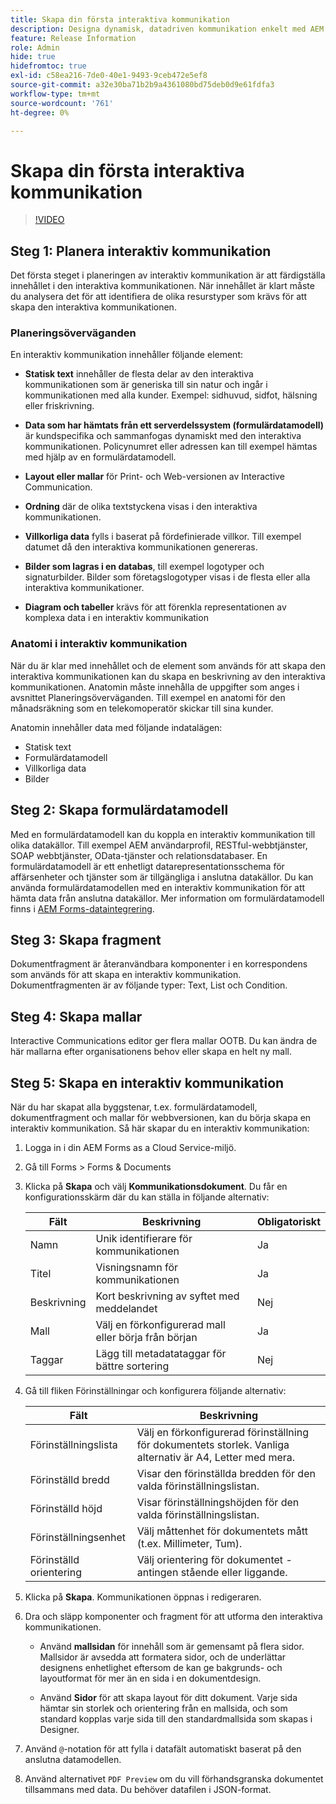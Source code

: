 ```yaml
---
title: Skapa din första interaktiva kommunikation
description: Designa dynamisk, datadriven kommunikation enkelt med AEM Forms Interactive Communications
feature: Release Information
role: Admin
hide: true
hidefromtoc: true
exl-id: c58ea216-7de0-40e1-9493-9ceb472e5ef8
source-git-commit: a32e30ba71b2b9a4361080bd75deb0d9e61fdfa3
workflow-type: tm+mt
source-wordcount: '761'
ht-degree: 0%

---
```


# Skapa din första interaktiva kommunikation


>[!VIDEO](https://video.tv.adobe.com/v/3444094/)

## Steg 1: Planera interaktiv kommunikation

Det första steget i planeringen av interaktiv kommunikation är att färdigställa innehållet i den interaktiva kommunikationen. När innehållet är klart måste du analysera det för att identifiera de olika resurstyper som krävs för att skapa den interaktiva kommunikationen.

### Planeringsöverväganden

En interaktiv kommunikation innehåller följande element:

* **Statisk text** innehåller de flesta delar av den interaktiva kommunikationen som är generiska till sin natur och ingår i kommunikationen med alla kunder. Exempel: sidhuvud, sidfot, hälsning eller friskrivning.

* **Data som har hämtats från ett serverdelssystem (formulärdatamodell)** är kundspecifika och sammanfogas dynamiskt med den interaktiva kommunikationen. Policynumret eller adressen kan till exempel hämtas med hjälp av en formulärdatamodell.

* **Layout eller mallar** för Print- och Web-versionen av Interactive Communication.

* **Ordning** där de olika textstyckena visas i den interaktiva kommunikationen.

* **Villkorliga data** fylls i baserat på fördefinierade villkor. Till exempel datumet då den interaktiva kommunikationen genereras.

* **Bilder som lagras i en databas**, till exempel logotyper och signaturbilder. Bilder som företagslogotyper visas i de flesta eller alla interaktiva kommunikationer.

* **Diagram och tabeller** krävs för att förenkla representationen av komplexa data i en interaktiv kommunikation

### Anatomi i interaktiv kommunikation

När du är klar med innehållet och de element som används för att skapa den interaktiva kommunikationen kan du skapa en beskrivning av den interaktiva kommunikationen. Anatomin måste innehålla de uppgifter som anges i avsnittet Planeringsöverväganden. Till exempel en anatomi för den månadsräkning som en telekomoperatör skickar till sina kunder.

Anatomin innehåller data med följande indatalägen:

* Statisk text
* Formulärdatamodell
* Villkorliga data
* Bilder


## Steg 2: Skapa formulärdatamodell

Med en formulärdatamodell kan du koppla en interaktiv kommunikation till olika datakällor. Till exempel AEM användarprofil, RESTful-webbtjänster, SOAP webbtjänster, OData-tjänster och relationsdatabaser. En formulärdatamodell är ett enhetligt datarepresentationsschema för affärsenheter och tjänster som är tillgängliga i anslutna datakällor. Du kan använda formulärdatamodellen med en interaktiv kommunikation för att hämta data från anslutna datakällor. Mer information om formulärdatamodell finns i [AEM Forms-dataintegrering](/help/forms/data-integration.md).

## Steg 3: Skapa fragment

Dokumentfragment är återanvändbara komponenter i en korrespondens som används för att skapa en interaktiv kommunikation. Dokumentfragmenten är av följande typer: Text, List och Condition.


## Steg 4: Skapa mallar

Interactive Communications editor ger flera mallar OOTB. Du kan ändra de här mallarna efter organisationens behov eller skapa en helt ny mall.


## Steg 5: Skapa en interaktiv kommunikation

När du har skapat alla byggstenar, t.ex. formulärdatamodell, dokumentfragment och mallar för webbversionen, kan du börja skapa en interaktiv kommunikation. Så här skapar du en interaktiv kommunikation:

1. Logga in i din AEM Forms as a Cloud Service-miljö.
1. Gå till Forms > Forms &amp; Documents
1. Klicka på **Skapa** och välj **Kommunikationsdokument**. Du får en konfigurationsskärm där du kan ställa in följande alternativ:

   | Fält | Beskrivning | Obligatoriskt |
   |-------|-------------|----------|
   | Namn | Unik identifierare för kommunikationen | Ja |
   | Titel | Visningsnamn för kommunikationen | Ja |
   | Beskrivning | Kort beskrivning av syftet med meddelandet | Nej |
   | Mall | Välj en förkonfigurerad mall eller börja från början | Ja |
   | Taggar | Lägg till metadatataggar för bättre sortering | Nej |

1. Gå till fliken Förinställningar och konfigurera följande alternativ:

   | Fält | Beskrivning |
   |-------|-------------|
   | Förinställningslista | Välj en förkonfigurerad förinställning för dokumentets storlek. Vanliga alternativ är A4, Letter med mera. |
   | Förinställd bredd | Visar den förinställda bredden för den valda förinställningslistan. |
   | Förinställd höjd | Visar förinställningshöjden för den valda förinställningslistan. |
   | Förinställningsenhet | Välj måttenhet för dokumentets mått (t.ex. Millimeter, Tum). |
   | Förinställd orientering | Välj orientering för dokumentet - antingen stående eller liggande. |

1. Klicka på **Skapa**. Kommunikationen öppnas i redigeraren.
1. Dra och släpp komponenter och fragment för att utforma den interaktiva kommunikationen.

   * Använd **mallsidan** för innehåll som är gemensamt på flera sidor. Mallsidor är avsedda att formatera sidor, och de underlättar designens enhetlighet eftersom de kan ge bakgrunds- och layoutformat för mer än en sida i en dokumentdesign.

   * Använd **Sidor** för att skapa layout för ditt dokument. Varje sida hämtar sin storlek och orientering från en mallsida, och som standard kopplas varje sida till den standardmallsida som skapas i Designer.


1. Använd `@`-notation för att fylla i datafält automatiskt baserat på den anslutna datamodellen.
1. Använd alternativet `PDF Preview` om du vill förhandsgranska dokumentet tillsammans med data. Du behöver datafilen i JSON-format.
